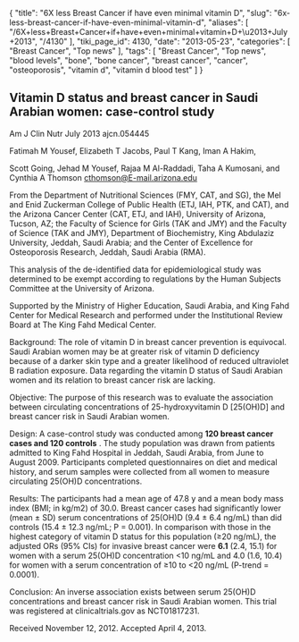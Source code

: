 {
    "title": "6X less Breast Cancer if have even minimal vitamin D",
    "slug": "6x-less-breast-cancer-if-have-even-minimal-vitamin-d",
    "aliases": [
        "/6X+less+Breast+Cancer+if+have+even+minimal+vitamin+D+\u2013+July+2013",
        "/4130"
    ],
    "tiki_page_id": 4130,
    "date": "2013-05-23",
    "categories": [
        "Breast Cancer",
        "Top news"
    ],
    "tags": [
        "Breast Cancer",
        "Top news",
        "blood levels",
        "bone",
        "bone cancer",
        "breast cancer",
        "cancer",
        "osteoporosis",
        "vitamin d",
        "vitamin d blood test"
    ]
}


## Vitamin D status and breast cancer in Saudi Arabian women: case-control study

Am J Clin Nutr July 2013 ajcn.054445 

Fatimah M Yousef,     Elizabeth T Jacobs,     Paul T Kang,     Iman A Hakim, 

Scott Going,     Jehad M Yousef,     Rajaa M Al-Raddadi,     Taha A Kumosani, and     Cynthia A Thomson cthomson@E-mail.arizona.edu

From the Department of Nutritional Sciences (FMY, CAT, and SG), the Mel and Enid Zuckerman College of Public Health (ETJ, IAH, PTK, and CAT), and the Arizona Cancer Center (CAT, ETJ, and IAH), University of Arizona, Tucson, AZ; the Faculty of Science for Girls (TAK and JMY) and the Faculty of Science (TAK and JMY), Department of Biochemistry, King Abdulaziz University, Jeddah, Saudi Arabia; and the Center of Excellence for Osteoporosis Research, Jeddah, Saudi Arabia (RMA).

This analysis of the de-identified data for epidemiological study was determined to be exempt according to regulations by the Human Subjects Committee at the University of Arizona.

Supported by the Ministry of Higher Education, Saudi Arabia, and King Fahd Center for Medical Research and performed under the Institutional Review Board at The King Fahd Medical Center.

Background: The role of vitamin D in breast cancer prevention is equivocal. Saudi Arabian women may be at greater risk of vitamin D deficiency because of a darker skin type and a greater likelihood of reduced ultraviolet B radiation exposure. Data regarding the vitamin D status of Saudi Arabian women and its relation to breast cancer risk are lacking.

Objective: The purpose of this research was to evaluate the association between circulating concentrations of 25-hydroxyvitamin D <span>[25(OH)D]</span> and breast cancer risk in Saudi Arabian women.

Design: A case-control study was conducted among  **120 breast cancer cases and 120 controls** . The study population was drawn from patients admitted to King Fahd Hospital in Jeddah, Saudi Arabia, from June to August 2009. Participants completed questionnaires on diet and medical history, and serum samples were collected from all women to measure circulating 25(OH)D concentrations.

Results: The participants had a mean age of 47.8 y and a mean body mass index (BMI; in kg/m2) of 30.0. Breast cancer cases had significantly lower (mean ± SD) serum concentrations of 25(OH)D (9.4 ± 6.4 ng/mL) than did controls (15.4 ± 12.3 ng/mL; P = 0.001). In comparison with those in the highest category of vitamin D status for this population (≥20 ng/mL), the adjusted ORs (95% CIs) for invasive breast cancer were  **6.1**  (2.4, 15.1) for women with a serum 25(OH)D concentration <10 ng/mL and 4.0 (1.6, 10.4) for women with a serum concentration of ≥10 to <20 ng/mL (P-trend = 0.0001).

Conclusion: An inverse association exists between serum 25(OH)D concentrations and breast cancer risk in Saudi Arabian women. This trial was registered at clinicaltrials.gov as NCT01817231.

Received November 12, 2012.     Accepted April 4, 2013.